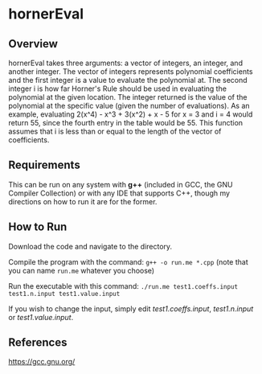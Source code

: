 # hornerEval

## Overview
hornerEval takes three arguments: a vector of integers, an integer, and another integer. The vector of integers represents polynomial coefficients and the first integer is a value to evaluate the polynomial at. The second integer i is how far Horner's Rule should be used in evaluating the polynomial at the given location. The integer returned is the value of the polynomial at the specific value (given the number of evaluations). As an example, evaluating 2(x^4) - x^3 + 3(x^2) + x - 5 for x = 3 and i = 4 would return 55, since the fourth entry in the table would be 55. This function assumes that i is less than or equal to the length of the vector of coefficients.

## Requirements
This can be run on any system with **g++** (included in GCC, the GNU Compiler Collection) or with any IDE that supports C++, though my directions on how to run it are for the former.

## How to Run
Download the code and navigate to the directory.

Compile the program with the command: `g++ -o run.me *.cpp` (note that you can name `run.me` whatever you choose)

Run the executable with this command:
`./run.me test1.coeffs.input test1.n.input test1.value.input`

If you wish to change the input, simply edit *test1.coeffs.input*, *test1.n.input* or *test1.value.input*.

## References
https://gcc.gnu.org/